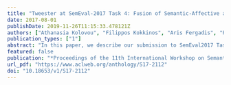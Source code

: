 ```yaml
---
title: "Tweester at SemEval-2017 Task 4: Fusion of Semantic-Affective and pairwise classification models for sentiment analysis in Twitter"
date: 2017-08-01
publishDate: 2019-11-26T11:15:33.478121Z
authors: ["Athanasia Kolovou", "Filippos Kokkinos", "Aris Fergadis", "Pinelopi Papalampidi", "Elias Iosif", "Nikolaos Malandrakis", "Elisavet Palogiannidi", "Haris Papageorgiou", "Shrikanth Narayanan", "Alexandros Potamianos"]
publication_types: ["1"]
abstract: "In this paper, we describe our submission to SemEval2017 Task 4: Sentiment Analysis in Twitter. Specifically the proposed system participated both to tweet polarity classification (two-, three- and five class) and tweet quantification (two and five-class) tasks."
featured: false
publication: "*Proceedings of the 11th International Workshop on Semantic Evaluation (SemEval-2017)*"
url_pdf: "https://www.aclweb.org/anthology/S17-2112"
doi: "10.18653/v1/S17-2112"
---
```


